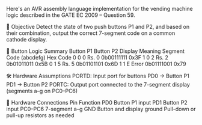 Here's an AVR assembly language implementation for the vending machine logic described in the GATE EC 2009 – Question 59.

🎯 Objective
Detect the state of two push buttons P1 and P2, and based on their combination, output the correct 7-segment code on a common cathode display.

🧩 Button Logic Summary
Button P1	Button P2	Display	Meaning	Segment Code (abcdefg)	Hex Code
0	0	0	Rs. 0	0b00111111	0x3F
1	0	2	Rs. 2	0b01011011	0x5B
0	1	5	Rs. 5	0b01101101	0x6D
1	1	E	Error	0b01111001	0x79

🛠️ Hardware Assumptions
PORTD: Input port for buttons
PD0 → Button P1
PD1 → Button P2
PORTC: Output port connected to the 7-segment display (segments a–g on PC0–PC6)

🔌 Hardware Connections
Pin	Function
PD0	Button P1 input
PD1	Button P2 input
PC0–PC6	7-segment a–g
GND	Button and display ground
Pull-down or pull-up resistors as needed	